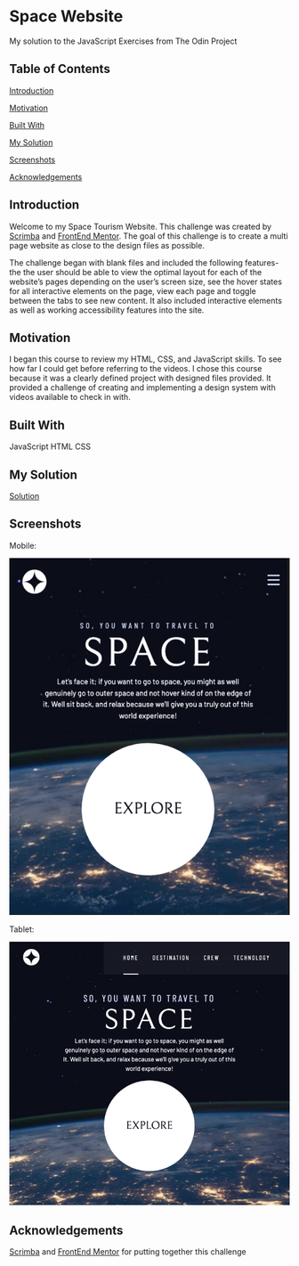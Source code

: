 # Space Website
My solution to the JavaScript Exercises from The Odin Project

## Table of Contents
[Introduction](Introduction)

[Motivation](Motivation)

[Built With](BuiltWith)

[My Solution](MySolution)

[Screenshots](Screenshots)

[Acknowledgements](Acknowledgements)

## Introduction
Welcome to my Space Tourism Website. This challenge was created by [Scrimba](https://scrimba.com/) and [FrontEnd Mentor](https://www.frontendmentor.io/). The goal of this challenge is to create a multi page website as close to the design files as possible. 

The challenge began with blank files and included the following features- the the user should be able to view the optimal layout for each of the website’s pages depending on the user’s screen size, see the hover states for all interactive elements on the page, view each page and toggle between the tabs to see new content. It also included interactive elements as well as working accessibility features into the site.


## Motivation
I began this course to review my HTML, CSS, and JavaScript skills. To see how far I could get before referring to the videos. I chose this course because it was a clearly defined project with designed files provided. It provided a challenge of creating and implementing a design system with videos available to check in with. 

## Built With
JavaScript
HTML
CSS

## My Solution
[Solution](https://scrimba.com/scrim/co1134e79b2debb30318bfcda)

## Screenshots

Mobile:

![My Image](space_tourism_mobile.png)


Tablet:

![My Image](space_tourism_tablet.png)

## Acknowledgements
[Scrimba](https://scrimba.com/) and [FrontEnd Mentor](https://www.frontendmentor.io/) for putting together this challenge
